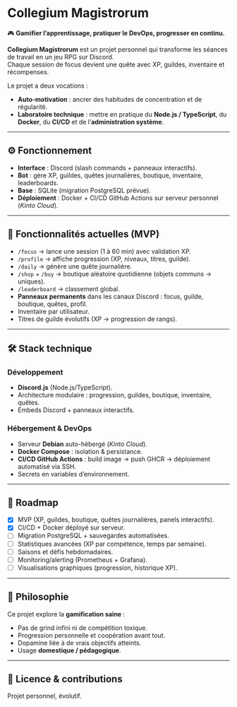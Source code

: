 # Collegium Magistrorum

🎮 **Gamifier l’apprentissage, pratiquer le DevOps, progresser en continu.**

**Collegium Magistrorum** est un projet personnel qui transforme les séances de travail en un jeu RPG sur Discord.  
Chaque session de focus devient une quête avec XP, guildes, inventaire et récompenses.  

Le projet a deux vocations :  
- **Auto-motivation** : ancrer des habitudes de concentration et de régularité.  
- **Laboratoire technique** : mettre en pratique du **Node.js / TypeScript**, du **Docker**, du **CI/CD** et de l’**administration système**.  

---

## ⚙️ Fonctionnement

- **Interface** : Discord (slash commands + panneaux interactifs).  
- **Bot** : gère XP, guildes, quêtes journalières, boutique, inventaire, leaderboards.  
- **Base** : SQLite (migration PostgreSQL prévue).  
- **Déploiement** : Docker + CI/CD GitHub Actions sur serveur personnel (*Kinto Cloud*).  

---

## 🎯 Fonctionnalités actuelles (MVP)

- `/focus` → lance une session (1 à 60 min) avec validation XP.  
- `/profile` → affiche progression (XP, niveaux, titres, guilde).  
- `/daily` → génère une quête journalière.  
- `/shop` + `/buy` → boutique aléatoire quotidienne (objets communs → uniques).  
- `/leaderboard` → classement global.  
- **Panneaux permanents** dans les canaux Discord : focus, guilde, boutique, quêtes, profil.  
- Inventaire par utilisateur.  
- Titres de guilde évolutifs (XP → progression de rangs).  

---

## 🛠️ Stack technique

### Développement
- **Discord.js** (Node.js/TypeScript).  
- Architecture modulaire : progression, guildes, boutique, inventaire, quêtes.  
- Embeds Discord + panneaux interactifs.  

### Hébergement & DevOps
- Serveur **Debian** auto-hébergé (*Kinto Cloud*).  
- **Docker Compose** : isolation & persistance.  
- **CI/CD GitHub Actions** : build image → push GHCR → déploiement automatisé via SSH.  
- Secrets en variables d’environnement.  

---

## 🚀 Roadmap

- [x] MVP (XP, guildes, boutique, quêtes journalières, panels interactifs).  
- [x] CI/CD + Docker déployé sur serveur.  
- [ ] Migration PostgreSQL + sauvegardes automatisées.  
- [ ] Statistiques avancées (XP par compétence, temps par semaine).  
- [ ] Saisons et défis hebdomadaires.  
- [ ] Monitoring/alerting (Prometheus + Grafana).  
- [ ] Visualisations graphiques (progression, historique XP).  

---

## 🧭 Philosophie

Ce projet explore la **gamification saine** :  
- Pas de grind infini ni de compétition toxique.  
- Progression personnelle et coopération avant tout.  
- Dopamine liée à de vrais objectifs atteints.  
- Usage **domestique / pédagogique**.  

---

## 📜 Licence & contributions

Projet personnel, évolutif.  
